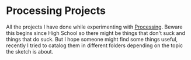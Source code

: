 # Processing Projects
All the projects I have done while experimenting with [Processing](https://processing.org/). Beware this begins since High School so there might be things that don't suck and things that do suck. But I hope someone might find some things useful, recently I tried to catalog them in different folders depending on the topic the sketch is about.

